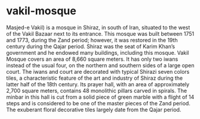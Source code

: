 # vakil-mosque
Masjed-e Vakil) is a mosque in Shiraz, in south of Iran, situated to the west of the Vakil Bazaar next to its entrance. This mosque was built between 1751 and 1773, during the Zand period; however, it was restored in the 19th century during the Qajar period. Shiraz was the seat of Karim Khan’s government and he endowed many buildings, including this mosque.  Vakil Mosque covers an area of 8,660 square meters. It has only two iwans instead of the usual four, on the northern and southern sides of a large open court. The iwans and court are decorated with typical Shirazi seven colors tiles, a characteristic feature of the art and industry of Shiraz during the latter half of the 18th century. Its prayer hall, with an area of approximately 2,700 square meters, contains 48 monolithic pillars carved in spirals. The minbar in this hall is cut from a solid piece of green marble with a flight of 14 steps and is considered to be one of the master pieces of the Zand period. The exuberant floral decorative tiles largely date from the Qajar period.
